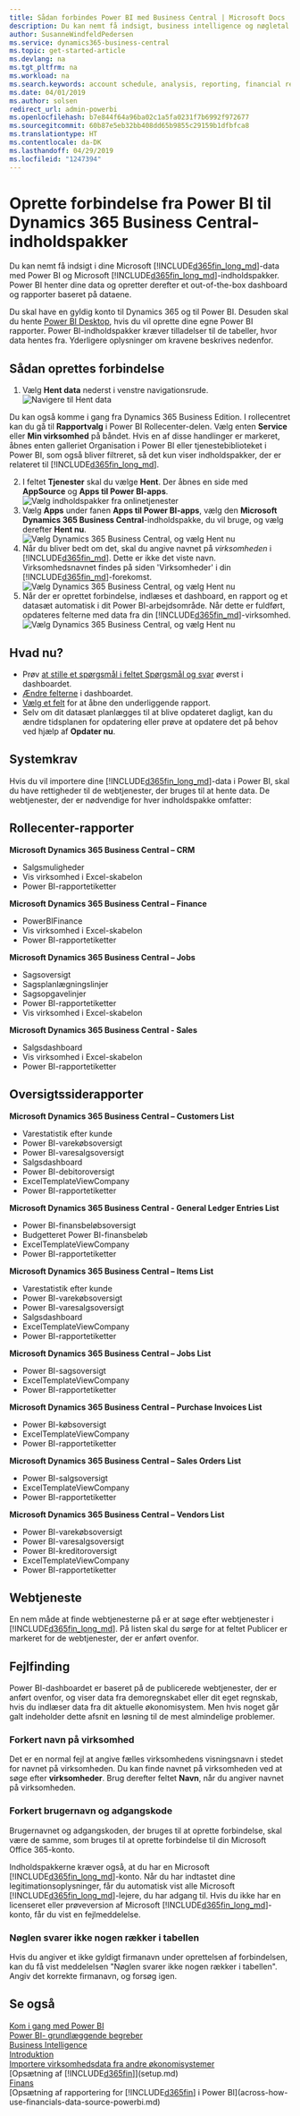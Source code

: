 ```yaml
---
title: Sådan forbindes Power BI med Business Central | Microsoft Docs
description: Du kan nemt få indsigt, business intelligence og nøgletal i dine Business Central-data med Power BI og Business Central-indholdspakker.
author: SusanneWindfeldPedersen
ms.service: dynamics365-business-central
ms.topic: get-started-article
ms.devlang: na
ms.tgt_pltfrm: na
ms.workload: na
ms.search.keywords: account schedule, analysis, reporting, financial report, business intelligence, KPI
ms.date: 04/01/2019
ms.author: solsen
redirect_url: admin-powerbi
ms.openlocfilehash: b7e844f64a96ba02c1a5fa0231f7b6992f972677
ms.sourcegitcommit: 60b87e5eb32bb408dd65b9855c29159b1dfbfca8
ms.translationtype: HT
ms.contentlocale: da-DK
ms.lasthandoff: 04/29/2019
ms.locfileid: "1247394"
---
```

# <a name="connecting-power-bi-to-dynamics-365-business-central-content-packs"></a>Oprette forbindelse fra Power BI til Dynamics 365 Business Central-indholdspakker
Du kan nemt få indsigt i dine Microsoft [!INCLUDE[d365fin_long_md](includes/d365fin_long_md.md)]-data med Power BI og Microsoft [!INCLUDE[d365fin_long_md](includes/d365fin_long_md.md)]-indholdspakker. Power BI henter dine data og opretter derefter et out-of-the-box dashboard og rapporter baseret på dataene.

Du skal have en gyldig konto til Dynamics 365 og til Power BI. Desuden skal du hente [Power BI Desktop](https://powerbi.microsoft.com/en-us/desktop/), hvis du vil oprette dine egne Power BI rapporter. Power BI-indholdspakker kræver tilladelser til de tabeller, hvor data hentes fra. Yderligere oplysninger om kravene beskrives nedenfor.  

## <a name="how-to-connect"></a>Sådan oprettes forbindelse
1. Vælg **Hent data** nederst i venstre navigationsrude.  
![Navigere til Hent data](./media/across-how-to-connect-powerbi-d365-content-packs/powerbi-get-data.png)

Du kan også komme i gang fra Dynamics 365 Business Edition. I rollecentret kan du gå til **Rapportvalg** i Power BI Rollecenter-delen. Vælg enten **Service** eller **Min virksomhed** på båndet. Hvis en af disse handlinger er markeret, åbnes enten galleriet Organisation i Power BI eller tjenestebiblioteket i Power BI, som også bliver filtreret, så det kun viser indholdspakker, der er relateret til [!INCLUDE[d365fin_long_md](includes/d365fin_long_md.md)].

2. I feltet **Tjenester** skal du vælge **Hent**. Der åbnes en side med **AppSource** og **Apps til Power BI-apps**.  
![Vælg indholdspakker fra onlinetjenester](./media/across-how-to-connect-powerbi-d365-content-packs/powerbi-online-services-get.png)
3. Vælg **Apps** under fanen **Apps til Power BI-apps**, vælg den **Microsoft Dynamics 365 Business Central**-indholdspakke, du vil bruge, og vælg derefter **Hent nu**.  
![Vælg Dynamics 365 Business Central, og vælg Hent nu](./media/across-how-to-connect-powerbi-d365-content-packs/powerbi-dynamics365-for-financials-get-it-now.png)
4. Når du bliver bedt om det, skal du angive navnet på *virksomheden* i [!INCLUDE[d365fin_md](includes/d365fin_long_md.md)]. Dette er ikke det viste navn. Virksomhedsnavnet findes på siden 'Virksomheder' i din [!INCLUDE[d365fin_md](includes/d365fin_long_md.md)]-forekomst. 
![Vælg Dynamics 365 Business Central, og vælg Hent nu](./media/across-how-to-connect-powerbi-d365-content-packs/powerbi-connect-to-d365-finance-and-operations-crm.png)
5. Når der er oprettet forbindelse, indlæses et dashboard, en rapport og et datasæt automatisk i dit Power BI-arbejdsområde. Når dette er fuldført, opdateres felterne med data fra din [!INCLUDE[d365fin_md](includes/d365fin_long_md.md)]-virksomhed.
![Vælg Dynamics 365 Business Central, og vælg Hent nu](./media/across-how-to-connect-powerbi-d365-content-packs/powerbi-workspace-dashboard-report-dataset.png)

## <a name="what-now"></a>Hvad nu?

- Prøv [at stille et spørgsmål i feltet Spørgsmål og svar](https://docs.microsoft.com/en-us/power-bi/service-q-and-a) øverst i dashboardet.
- [Ændre felterne](https://docs.microsoft.com/en-us/power-bi/service-dashboard-edit-tile) i dashboardet.  
- [Vælg et felt](https://docs.microsoft.com/en-us/power-bi/service-dashboard-tiles) for at åbne den underliggende rapport.  
- Selv om dit datasæt planlægges til at blive opdateret dagligt, kan du ændre tidsplanen for opdatering eller prøve at opdatere det på behov ved hjælp af **Opdater nu**.

## <a name="system-requirements"></a>Systemkrav
Hvis du vil importere dine [!INCLUDE[d365fin_long_md](includes/d365fin_long_md.md)]-data i Power BI, skal du have rettigheder til de webtjenester, der bruges til at hente data. De webtjenester, der er nødvendige for hver indholdspakke omfatter:

## <a name="role-center-reports"></a>Rollecenter-rapporter

**Microsoft Dynamics 365 Business Central – CRM**
- Salgsmuligheder
- Vis virksomhed i Excel-skabelon
- Power BI-rapportetiketter

**Microsoft Dynamics 365 Business Central – Finance**
- PowerBIFinance
- Vis virksomhed i Excel-skabelon
- Power BI-rapportetiketter

**Microsoft Dynamics 365 Business Central – Jobs**
- Sagsoversigt
- Sagsplanlægningslinjer
- Sagsopgavelinjer
- Power BI-rapportetiketter
- Vis virksomhed i Excel-skabelon

**Microsoft Dynamics 365 Business Central - Sales**
- Salgsdashboard
- Vis virksomhed i Excel-skabelon
- Power BI-rapportetiketter

## <a name="list-page-reports"></a>Oversigtssiderapporter 

**Microsoft Dynamics 365 Business Central – Customers List**
- Varestatistik efter kunde
- Power BI-varekøbsoversigt
- Power BI-varesalgsoversigt
- Salgsdashboard
- Power BI-debitoroversigt
- ExcelTemplateViewCompany
- Power BI-rapportetiketter 

**Microsoft Dynamics 365 Business Central - General Ledger Entries List**
- Power BI-finansbeløbsoversigt
- Budgetteret Power BI-finansbeløb
- ExcelTemplateViewCompany
- Power BI-rapportetiketter

**Microsoft Dynamics 365 Business Central – Items List**
- Varestatistik efter kunde
- Power BI-varekøbsoversigt
- Power BI-varesalgsoversigt
- Salgsdashboard
- ExcelTemplateViewCompany
- Power BI-rapportetiketter

**Microsoft Dynamics 365 Business Central – Jobs List**
- Power BI-sagsoversigt
- ExcelTemplateViewCompany
- Power BI-rapportetiketter

**Microsoft Dynamics 365 Business Central – Purchase Invoices List**
- Power BI-købsoversigt
- ExcelTemplateViewCompany
- Power BI-rapportetiketter

**Microsoft Dynamics 365 Business Central – Sales Orders List**
- Power BI-salgsoversigt
- ExcelTemplateViewCompany
- Power BI-rapportetiketter


**Microsoft Dynamics 365 Business Central – Vendors List**
- Power BI-varekøbsoversigt
- Power BI-varesalgsoversigt
- Power BI-kreditoroversigt
- ExcelTemplateViewCompany
- Power BI-rapportetiketter

## <a name="web-services"></a>Webtjeneste
En nem måde at finde webtjenesterne på er at søge efter webtjenester i [!INCLUDE[d365fin_long_md](includes/d365fin_long_md.md)]. På listen skal du sørge for at feltet Publicer er markeret for de webtjenester, der er anført ovenfor.

## <a name="troubleshooting"></a>Fejlfinding
Power BI-dashboardet er baseret på de publicerede webtjenester, der er anført ovenfor, og viser data fra demoregnskabet eller dit eget regnskab, hvis du indlæser data fra dit aktuelle økonomisystem. Men hvis noget går galt indeholder dette afsnit en løsning til de mest almindelige problemer.

### <a name="incorrect-company-name"></a>Forkert navn på virksomhed  
Det er en normal fejl at angive fælles virksomhedens visningsnavn i stedet for navnet på virksomheden. Du kan finde navnet på virksomheden ved at søge efter **virksomheder**. Brug derefter feltet **Navn**, når du angiver navnet på virksomheden.

### <a name="incorrect-user-name-and-password"></a>Forkert brugernavn og adgangskode  
Brugernavnet og adgangskoden, der bruges til at oprette forbindelse, skal være de samme, som bruges til at oprette forbindelse til din Microsoft Office 365-konto.  

Indholdspakkerne kræver også, at du har en Microsoft [!INCLUDE[d365fin_long_md](includes/d365fin_long_md.md)]-konto. Når du har indtastet dine legitimationsoplysninger, får du automatisk vist alle Microsoft [!INCLUDE[d365fin_long_md](includes/d365fin_long_md.md)]-lejere, du har adgang til. Hvis du ikke har en licenseret eller prøveversion af Microsoft [!INCLUDE[d365fin_long_md](includes/d365fin_long_md.md)]-konto, får du vist en fejlmeddelelse.

### <a name="the-key-didnt-match-any-rows-in-the-table"></a>Nøglen svarer ikke nogen rækker i tabellen
Hvis du angiver et ikke gyldigt firmanavn under oprettelsen af forbindelsen, kan du få vist meddelelsen "Nøglen svarer ikke nogen rækker i tabellen". Angiv det korrekte firmanavn, og forsøg igen.

## <a name="see-also"></a>Se også
[Kom i gang med Power BI](https://docs.microsoft.com/en-us/power-bi/service-get-started)  
[Power BI- grundlæggende begreber](https://docs.microsoft.com/en-us/power-bi/service-basic-concepts)  
[Business Intelligence](bi.md)  
[Introduktion](product-get-started.md)  
[Importere virksomhedsdata fra andre økonomisystemer](across-import-data-configuration-packages.md)  
[Opsætning af [!INCLUDE[d365fin](includes/d365fin_md.md)]](setup.md)  
[Finans](finance.md)  
[Opsætning af rapportering for [!INCLUDE[d365fin](includes/d365fin_md.md)] i Power BI](across-how-use-financials-data-source-powerbi.md)  
